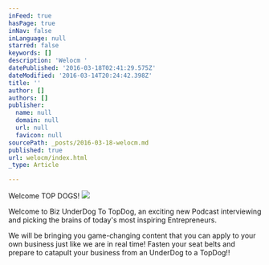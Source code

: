 ```yaml
---
inFeed: true
hasPage: true
inNav: false
inLanguage: null
starred: false
keywords: []
description: 'Welocm '
datePublished: '2016-03-18T02:41:29.575Z'
dateModified: '2016-03-14T20:24:42.398Z'
title: ''
author: []
authors: []
publisher:
  name: null
  domain: null
  url: null
  favicon: null
sourcePath: _posts/2016-03-18-welocm.md
published: true
url: welocm/index.html
_type: Article

---
```

Welcome TOP DOGS!
![](https://the-grid-user-content.s3-us-west-2.amazonaws.com/5f1bfbbf-ed45-41bb-9d18-c0900f479a5c.jpg)

Welcome to Biz UnderDog To TopDog, an exciting new Podcast interviewing and picking the brains of today's most inspiring Entrepreneurs.

We will be bringing you game-changing content that you can apply to your own business just like we are in real time!
Fasten your seat belts and prepare to catapult your business from an UnderDog to a TopDog!!